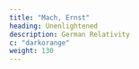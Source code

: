 ```yaml
---
title: "Mach, Ernst"
heading: Unenlightened
description: German Relativity
c: "darkorange"
weight: 130
---
```

